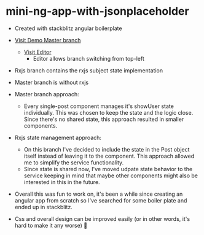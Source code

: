 # mini-ng-app-with-jsonplaceholder


- Created with stackblitz angular boilerplate 
- [Visit Demo Master branch](https://angular-ivy-c3gipl.stackblitz.io)
    - [Visit Editor](https://stackblitz.com/edit/angular-ivy-c3gipl)
        - Editor allows branch switching from top-left

- Rxjs branch contains the rxjs subject state implementation
- Master branch is without rxjs

- Master branch approach: 
    - Every single-post component manages it's showUser state individually. This was chosen to keep the state and the logic close. Since there's no shared state, this approach resulted in smaller components. 
- Rxjs state management approach:
    - On this branch I've decided to include the state in the Post object itself instead of leaving it to the component. This approach allowed me to simplify the service functionality. 
    - Since state is shared now, I've moved udpate state behavior to the service keeping in mind that maybe other components might also be interested in this in the future. 

- Overall this was fun to work on, it's been a while since creating an angular app from scratch so I've searched for some boiler plate and ended up in stackblitz.
- Css and overall design can be improved easily (or in other words, it's hard to make it any worse) 🖖